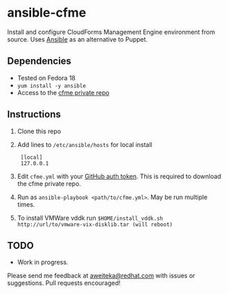 # ansible-cfme

Install and configure CloudForms Management Engine environment from source. Uses [Ansible](http://ansible.cc/) as an alternative to Puppet.

## Dependencies
 * Tested on Fedora 18
 * `yum install -y ansible`
 * Access to the [cfme private repo](https://github.com/ManageIQ/cfme)

## Instructions
1. Clone this repo
2. Add lines to `/etc/ansible/hosts` for local install

        [local]
        127.0.0.1

3. Edit `cfme.yml` with your [GitHub auth token](https://github.com/settings/applications). This is required to download the cfme private repo.
4. Run as `ansible-playbook <path/to/cfme.yml>`. May be run multiple times.
5. To install VMWare vddk run `$HOME/install_vddk.sh http://url/to/vmware-vix-disklib.tar (will reboot)`

## TODO
 * Work in progress.

Please send me feedback at [aweiteka@redhat.com](mailto:aweiteka@redhat.com) with issues or suggestions. Pull requests encouraged!
